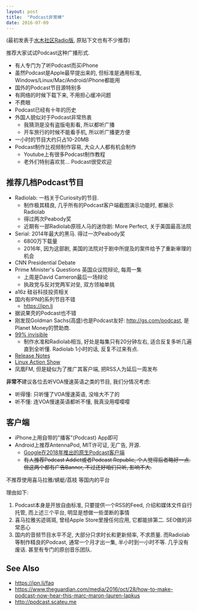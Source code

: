 ```yaml
---
layout: post
title:  "Podcast非常棒"
date: 2016-07-09
---
```


(最初发表于[水木社区Radio版](http://www.newsmth.net/nForum/#!article/Radio/60295?p=1#a0), 原贴下文也有不少推荐)

推荐大家试试Podcast这种广播形式. 
  
  - 有人专门为了听Podcast而买iPhone
  - 虽然Podcast是Apple最早提出来的, 但标准是通用标准, Windows/Linux/Mac/Android/iPhone都能用
  - 国外的Podcast节目源特别多
  - 有网络的时候下载下来, 不用担心缓冲问题
  - 不费眼
  - Podcast已经有十年的历史
  - 外国人貌似对于Podcast非常热衷
    - 我猜测是没有盗版电影看, 所以都听广播
    - 开车旅行的时候不能看手机, 所以听广播更方便
  - 一小时的节目大约只占10-20MB
  - Podcast制作比视频制作容易, 大众人人都有机会制作
    - Youtube上有很多Podcast制作教程
    - 老外们特别喜欢贫... Podcast很受欢迎
  
## 推荐几档Podcast节目
  
  - Radiolab: 一档关于Curiosity的节目. 
    - 制作极其精良, 几乎所有的Podcast客户端截图演示功能时, 都展示Radiolab
    - 得过两次Peabody奖
    - 近期有一部Radiolab原班人马的迷你剧: More Perfect, 关于美国最高法院
  - Serial: 2014年最大的黑马. 得过一次Peabody奖
    - 6800万下载量
    - 2016年, 因为这部剧, 美国的法院对于剧中所提及的案件给予了重新审理的机会
  - CNN Presidential Debate
  - Prime Minister's Questions 英国众议院辩论, 每周一集
    - 上周是David Cameron最后一场辩论
    - 执政党与反对党两军对垒, 双方领袖单挑
  - a16z 硅谷科技投资相关
  - 国内有IPN的系列节目不错
    - <https://ipn.li>
  - 据说果壳的Podcast也不错
  - 刚发现Goldman Sachs(高盛)也是Podcast友好: <http://gs.com/podcast>, 是Planet Money的赞助商. 
  - [99% invisible](http://99percentinvisible.org/) 
    - 制作水准和Radiolab相当, 好处是每集只有20分钟左右, 适合反复多听几遍直到全听懂. Radiolab 1小时的话, 反复不过来有点. 
  - [Release Notes](https://releasenotes.tv/)
  - [Linux Action Show](http://www.jupiterbroadcasting.com/tag/linux-action-show/)
  - 凤凰FM, 但是疑似为了推广其客户端, 把RSS人为延后一周发布
  
**非常不**建议各位去听VOA慢速英语之类的节目, 我们分情况考虑:

 - 听得懂: 只听懂了VOA慢速英语, 没啥大不了的
 - 听不懂: 连VOA慢速英语都听不懂, 我真没用嘤嘤嘤
  
## 客户端
  
 - iPhone上用自带的"播客"(Podcast) App即可
 - Android上推荐AntennaPod, MIT许可证, 无广告, 开源. 
   - [Google在2018年推出的原生Podcast客户端](https://play.google.com/store/apps/details?id=com.google.android.apps.podcasts)
   - <del>有人推荐Podcast Addict或者Podcast Republic, 个人觉得后者略好一点. 但这两个都有广告Banner, 不过还好咱们只听, 影响不大. </del>
  
  
不推荐使用喜马拉雅/蜻蜓/荔枝 等国内的平台

理由如下:
  
1. Podcast本身是开放自由标准, 只要提供一个RSS的Feed, 介绍和媒体文件自行托管, 而上述三个平台, 明显是想做一些垄断的事情
2. 喜马拉雅劣迹斑斑, 曾经Apple Store里搜任何应用, 它都能排第二. SEO做的非常恶心
3. 国内的音频节目水平不足, 大部分只求时长和更新频率, 不求质量. 而Radiolab等制作精良的Podcast, 通常一个月才出一集, 半小时到一小时不等. 几乎没有废话. 甚至有专门的原创音乐团队.  


## See Also

 - <https://ipn.li/faq>
 - <https://www.theguardian.com/media/2016/oct/28/how-to-make-podcast-now-hear-this-marc-maron-lauren-lapkus>
 - <http://podcast.scateu.me>
